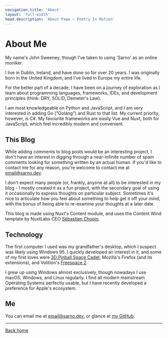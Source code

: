 ```yaml
---
navigation.title: 'About'
layout: 'full-width'
head.description: 'About Page — Poetry In Motion'
---
```


# About Me

My name's John Sweeney, though I've taken to using 'Sarno' as an online moniker.

I live in Dublin, Ireland, and have done so for over 20 years. I was originally born in the United Kingdom, and I've lived in Europe my entire life.

For the better part of a decade, I have been on a journey of exploration as I learn about programming languages, frameworks, IDEs, and development principles (think: DRY, SOLID, Demeter's Law).

I am most knowledgeable on Python and JavaScript, and I am very interested in adding Go ("Golang") and Rust to that list. My current priority, however, is C#. My favourite frameworks are easily Vue and Nuxt, both for JavaScript, which feel incredibly modern and convenient.

## This Blog

While adding comments to blog posts would be an interesting project, I don't have an interest in digging through a near-infinite number of spam comments looking for something written by an actual human. If you'd like to contact me for any reason, you're welcome to contact me at [email@sarno.dev](mailto:email@sarno.dev).

I don't expect many people (or, frankly, anyone at all) to be interested in my blog - I mostly created it as a fun project, with the secondary goal of using it occasionally to express thoughts on particular subject. Sometimes it's nice to articulate how you feel about something to help get it off your mind, with the bonus of being able to re-examine your thoughts at a later date.

This blog is made using Nuxt's Content module, and uses the Content Wind template by NuxtLabs CEO [Sébastien Chopin](https://twitter.com/Atinux).

## Technology

The first computer I used was my grandfather's desktop, which I suspect was likely using Windows 95. I quickly developed an interest in it, and some of my first loves were [3D Pinball Space Cadet](https://en.wikipedia.org/wiki/Full_Tilt!_Pinball#3D_Pinball_for_Windows_%E2%80%93_Space_Cadet), Mozilla's Firefox (and its extensions), and Volition's [Freespace 2](https://en.wikipedia.org/wiki/FreeSpace_2).

I grew up using Windows almost exclusively, though nowadays I use macOS, Windows, and Linux regularly. I find all modern mainstream Operating Systems perfectly usable, but I have recently developed a preference for Apple's ecosystem.

## Me

You can email me at [email@sarno.dev](mailto:email@sarno.dev), or glance at [my GitHub](https://github.com/mrsarno).

---

[Back home](/)
